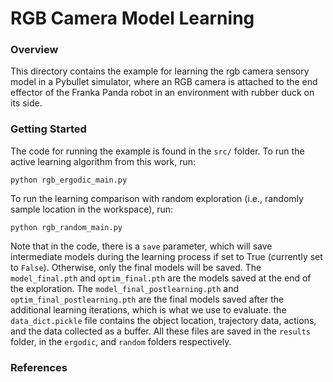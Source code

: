 # RGB Camera Model Learning

### Overview

This directory contains the example for learning the rgb camera sensory model in a Pybullet simulator, where an RGB camera is attached to the end effector of the Franka Panda robot in an environment with rubber duck on its side.

### Getting Started

The code for running the example is found in the `src/` folder. To run the active learning algorithm from this work, run:

    python rgb_ergodic_main.py

To run the learning comparison with random exploration (i.e., randomly sample location in the workspace), run:

    python rgb_random_main.py

Note that in the code, there is a `save` parameter, which will save intermediate models during the learning process if set to True (currently set to `False`). Otherwise, only the final models will be saved. The `model_final.pth` and `optim_final.pth` are the models saved at the end of the exploration. The `model_final_postlearning.pth` and `optim_final_postlearning.pth` are the final models saved after the additional learning iterations, which is what we use to evaluate. the `data_dict.pickle` file contains the object location, trajectory data, actions, and the data collected as a buffer. All these files are saved in the `results` folder, in the `ergodic`, and  `random` folders respectively.

### References